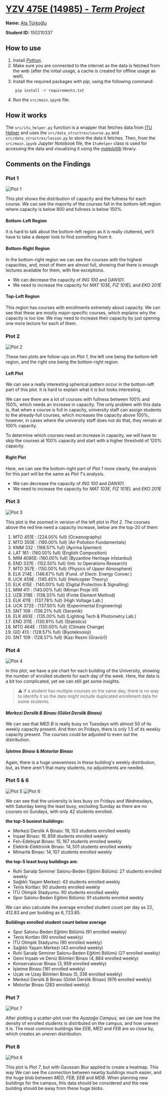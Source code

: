 # [**YZV 475E (14985)** - _Term Project_](https://github.com/AtaTrkgl/yzv-475e-term-project)
 
**Name:** [Ata Türkoğlu](https://github.com/AtaTrkgl)

**Student ID:** 150210337

## How to use

1. Install [_Python_](https://www.python.org/downloads/).
2. Make sure you are connected to the internet as the data is fetched from the web (after the initial usage, a cache is created for offline usage as well).
3. Install the required packages with _pip_, using the following command:
   ```console
    pip install -r requirements.txt
   ```
4. Run the `src/main.ipynb` file.

## How it works

The `src/itu_helper.py` function is a wrapper that fetches data from [ITU Helper](https://github.com/itu-helper/data-updater) and uses the `src/data_structres/course.py` and `src/data_structres/lesson.py` to store the data it fetches. Then, from the `src/main.ipynb` _Jupyter Notebook_ file, the `ItuHelper` class is used for accessing the data and visualizing it using the [_matplotlib_](https://matplotlib.org/) library.

## Comments on the Findings

### **Plot 1**

![Plot 1](img/readme/plot1.png)

This plot shows the distribution of capacity and the fullness for each course. We can see the majority of the courses fall in the bottom-left region where capacity is below $800$ and fullness is below $150\%$.

#### Bottom-Left Region

It is hard to talk about the bottom-left region as it is really cluttered, we'll have to take a deeper look to find something from it.

#### Bottom-Right Region

In the bottom-right region we can see the courses with the highest capacities, and, most of them are almost full, showing that there is enough lectures available for them, with few exceptions.

- We can decrease the capacity of _ING 100_ and _DAN101_.
- We need to increase the capacity for _MAT 103E_, _FIZ 101EL_ and _EKO 201E_

#### Top-Left Region

This region has courses with enrollments extremely about capacity. We can see that these are mostly major-specific courses, which explains why the capacity is too low. We may need to increase their capacity by just opening one more lecture for each of them.

### **Plot 2**

![Plot 2](img/readme/plot2.png)

These two plots are follow-ups on _Plot 1_, the left one being the bottom-left region, and the right one being the bottom-right region.

#### Left Plot
We can see a really interesting spherical pattern occur in the bottom-left part of this plot. It is hard to explain what it is but looks interesting.

We can see there are a lot of courses with fullness between $100\%$ and $150\%$, which needs an increase in capacity. The only problem with this data is, that when a course is full in capacity, university staff can assign students to the already-full courses, which increases the capacity above $100\%$, however, in cases where the university staff does not do that, they remain at $100\%$ capacity.

To determine which courses need an increase in capacity, we will have to skip the courses at $100\%$ capacity and start with a higher threshold of $120\%$ capacity.

#### Right Plot
Here, we can see the bottom-right part of _Plot 1_ more clearly, the analysis for this part will be the same as _Plot 1_'s analysis.
- We can decrease the capacity of _ING 100_ and _DAN101_.
- We need to increase the capacity for _MAT 103E_, _FIZ 101EL_ and _EKO 201E_

### **Plot 3**

![Plot 3](img/readme/plot3.png)

This plot is the zoomed in version of the left plot in _Plot 2_. The courses above the red line need a capacity increase, below are the top-20 of them:

1. MTO 451E : ($224.00\%$ full)		(Oceanography)
1. MTO 350E : ($190.00\%$ full)		(Air Pollution Fundamentals)
1. KMM 332  : ($168.57\%$ full)		(Ayırma İşlemleri)
1. LAT 161  : ($160.00\%$ full)		(English Composition)
1. MIM 4085E: ($160.00\%$ full)		(Byzantine Heritage inİstanbul)
1. END 337E : ($152.50\%$ full)		(Intr. to Operations Research)
1. MTO 357E : ($150.00\%$ full)		(Physics of Upper Atmosphere)
1. ELK 214E : ($146.67\%$ full)		(Fund. of Electr. Energy Conver.)
1. UCK 459E : ($145.45\%$ full)		(Helicopter Theory)
1. ELK 415E : ($140.00\%$ full)		(Digital Protection & Signalling)
1. MIM 411  : ($140.00\%$ full)		(Mimari Proje VII)
1. UZB 318E : ($138.33\%$ full)		(Finite Element Method)
1. ELK 411E : ($137.78\%$ full)		(High Voltage Lab.)
1. UCK 372E : ($137.50\%$ full)		(Experimental Engineering)
1. SNT 108  : ($136.21\%$ full)		(Seramik)
1. ELK 493E : ($135.00\%$ full)		(Lighting Tech & Photometry Lab.)
1. END 311E : ($130.91\%$ full)		(Statistics)
1. MTO 464E : ($130.00\%$ full)		(Climate Change)
1. GID 413  : ($128.57\%$ full)		(Biyoteknoloji)
1. SNT 109  : ($128.57\%$ full)		(Kazı Resim (Gravür))


### **Plot 4**

![Plot 4](img/readme/plot4.png)

In this plot, we have a pie chart for each building of the University, showing the number of enrolled students for each day of the week. Here, the data is a bit too complicated, yet we can still get some insights.

> :warning: If a student has multiple courses on the same day, there is no way to identify it so the data might include duplicated enrollment data for some students.

#### _Merkezi Derslik B Binası (Gölet Derslik Binası)_

We can see that _MED B_ is really busy on Tuesdays with almost $50$ of its weekly capacity present. And then on Fridays, there is only $1.5$ of its weekly capacity present. The courses could be adjusted to even out the distribution.

#### _İşletme Binası_ & _Motorlar Binası_

Again, there is a huge unevenness in these building's weekly distribution, but, as there aren't that many students, no adjustments are needed.

### **Plot 5 & 6**

![Plot 5](img/readme/plot5.png)
![Plot 6](img/readme/plot6.png)

We can see that the university is less busy on Fridays and Wednesdays, with Saturday being the least busy, excluding Sunday as there are no courses on Sundays, with only 42 students enrolled. 

**the top-5 busiest buildings:**

- Merkezi Derslik A Binası: $19,153$ students enrolled weekly
- İnşaat Binası: $18,859$ students enrolled weekly
- Fen-Edebiyat Binası: $15,167$ students enrolled weekly
- Elektrik-Elektronik Binası: $14,501$ students enrolled weekly
- Mimarlık Binası: $14,107$ students enrolled weekly

**the top-5 least busy buildings are:**

- Ruhi Sarıalp Seminer Salonu-Beden Eğitimi Bölümü: $27$ students enrolled weekly
- Sağlıklı Yaşam Merkezi: $43$ students enrolled weekly
- Tenis Kortları: $90$ students enrolled weekly
- İTÜ Olimpik Stadyumu: $90$ students enrolled weekly
- Spor Salonu-Beden Eğitimi Bölümü: $91$ students enrolled weekly

We can also calculate the average enrolled student count per day as $22,412.83$ and per building as $6,723.85$.

**Buildings enrolled student count below average**

- Spor Salonu-Beden Eğitimi Bölümü ($91$ enrolled weekly)
- Tenis Kortları ($90$ enrolled weekly)
- İTÜ Olimpik Stadyumu ($90$ enrolled weekly)
- Sağlıklı Yaşam Merkezi ($43$ enrolled weekly)
- Ruhi Sarıalp Seminer Salonu-Beden Eğitimi Bölümü ($27$ enrolled weekly)
- Gemi İnşaatı ve Deniz Bilimleri Binası ($4,884$ enrolled weekly)
- Konservatuvar Binası ($3,959$ enrolled weekly)
- İşletme Binası ($161$ enrolled weekly)
- Uçak ve Uzay Bilimleri Binası ($5,336$ enrolled weekly)
- Merkezi Derslik B Binası (Gölet Derslik Binası) ($976$ enrolled weekly)
- Motorlar Binası ($283$ enrolled weekly)

### **Plot 7**

![Plot 7](img/readme/plot7.png)

After plotting a scatter-plot over the _Ayazağa Campus_, we can see how the density of enrolled students is distributed on the campus, and how uneven it is. The most common buildings like _EEB_, _MED_ and _FEB_ are so close by, which creates an uneven distribution.

### **Plot 8**

![Plot 8](img/readme/plot8.png)

This plot is _Plot 7_, but with Gaussian Blur applied to create a heatmap. This way We can see the connection between nearby buildings much easier, and the huge blob between _MED_, _FEB_, _EEB_ and _MDB_. When planning new buildings for the campus, this data should be considered and the new building should be away from these huge blobs.
